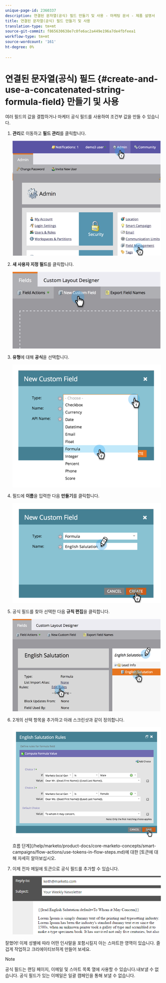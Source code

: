 ```yaml
---
unique-page-id: 2360337
description: 연결된 문자열(공식) 필드 만들기 및 사용 - 마케팅 문서 - 제품 설명서
title: 연결된 문자열(공식) 필드 만들기 및 사용
translation-type: tm+mt
source-git-commit: f865630638e7c0fe6ac2a449e196a7de4fbfeea1
workflow-type: tm+mt
source-wordcount: '161'
ht-degree: 0%

---
```



# 연결된 문자열(공식) 필드 {#create-and-use-a-concatenated-string-formula-field} 만들기 및 사용

여러 필드의 값을 결합하거나 마케터 공식 필드를 사용하여 조건부 값을 만들 수 있습니다.

1. **관리**&#x200B;로 이동하고 **필드 관리**&#x200B;를 클릭합니다.

   ![](assets/image2014-9-19-9-3a44-3a58.png)

1. **새 사용자 지정 필드**&#x200B;를 클릭합니다.

   ![](assets/image2014-9-19-9-3a45-3a8.png)

1. **유형**&#x200B;에 대해 **공식**&#x200B;을 선택합니다.

   ![](assets/image2014-9-19-9-3a45-3a17.png)

1. 필드에 **이름**&#x200B;을 입력한 다음 **만들기**&#x200B;를 클릭합니다.

   ![](assets/image2014-9-19-9-3a46-3a0.png)

1. 공식 필드를 찾아 선택한 다음 **규칙 편집**&#x200B;을 클릭합니다.

   ![](assets/image2014-9-19-9-3a46-3a13.png)

1. 2개의 선택 항목을 추가하고 아래 스크린샷과 같이 정의합니다.

   ![](assets/image2014-9-19-9-3a46-3a25.png)

   흐름 단계](/help/marketo/product-docs/core-marketo-concepts/smart-campaigns/flow-actions/use-tokens-in-flow-steps.md)에 대한 [토큰에 대해 자세히 알아보십시오.

1. 이제 전자 메일에 토큰으로 공식 필드를 추가할 수 있습니다.

   ![](assets/seven.png)

잘했어! 이제 성별에 따라 어떤 인사말을 포함시킬지 아는 스마트한 영역이 있습니다. 즐겁게 작업하고 크리에이티브하게 만들어 보세요.

>[!NOTE]
>
>공식 필드는 랜딩 페이지, 이메일 및 스마트 목록 열에 사용할 수 있습니다.내보낼 수 없습니다. 공식 필드가 있는 이메일은 일괄 캠페인을 통해 보낼 수 없습니다.
